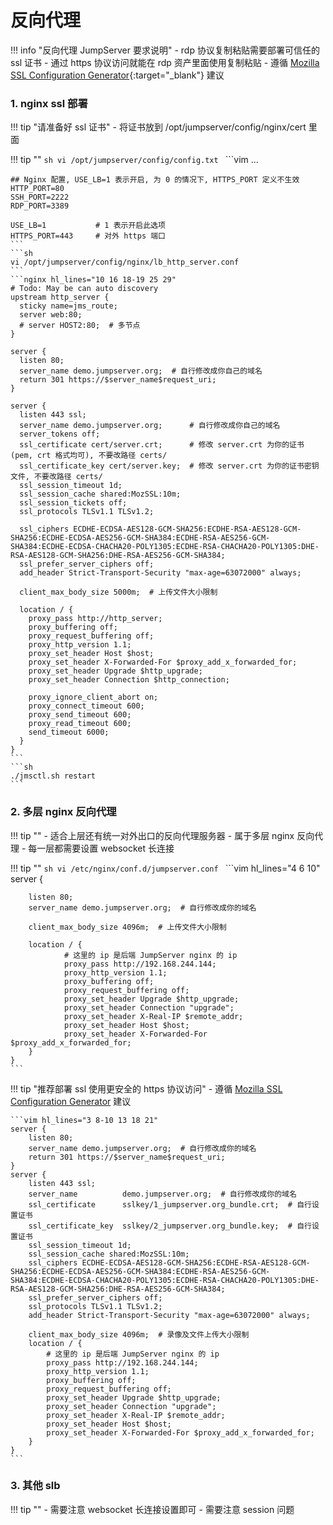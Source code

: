 # 反向代理

!!! info "反向代理 JumpServer 要求说明"
    - rdp 协议复制粘贴需要部署可信任的 ssl 证书
    - 通过 https 协议访问就能在 rdp 资产里面使用复制粘贴
    - 遵循 [Mozilla SSL Configuration Generator](https://ssl-config.mozilla.org/){:target="_blank"} 建议

### 1. nginx ssl 部署

!!! tip "请准备好 ssl 证书"
    - 将证书放到 /opt/jumpserver/config/nginx/cert 里面

!!! tip ""
    ```sh
    vi /opt/jumpserver/config/config.txt
    ```
    ```vim
    ...

    ## Nginx 配置, USE_LB=1 表示开启, 为 0 的情况下, HTTPS_PORT 定义不生效
    HTTP_PORT=80
    SSH_PORT=2222
    RDP_PORT=3389

    USE_LB=1           # 1 表示开启此选项
    HTTPS_PORT=443     # 对外 https 端口
    ```
    ```sh
    vi /opt/jumpserver/config/nginx/lb_http_server.conf
    ```
    ```nginx hl_lines="10 16 18-19 25 29"
    # Todo: May be can auto discovery
    upstream http_server {
      sticky name=jms_route;
      server web:80;
      # server HOST2:80;  # 多节点
    }

    server {
      listen 80;
      server_name demo.jumpserver.org;  # 自行修改成你自己的域名
      return 301 https://$server_name$request_uri;
    }

    server {
      listen 443 ssl;
      server_name demo.jumpserver.org;      # 自行修改成你自己的域名
      server_tokens off;
      ssl_certificate cert/server.crt;      # 修改 server.crt 为你的证书 (pem, crt 格式均可), 不要改路径 certs/
      ssl_certificate_key cert/server.key;  # 修改 server.crt 为你的证书密钥文件, 不要改路径 certs/
      ssl_session_timeout 1d;
      ssl_session_cache shared:MozSSL:10m;
      ssl_session_tickets off;
      ssl_protocols TLSv1.1 TLSv1.2;

      ssl_ciphers ECDHE-ECDSA-AES128-GCM-SHA256:ECDHE-RSA-AES128-GCM-SHA256:ECDHE-ECDSA-AES256-GCM-SHA384:ECDHE-RSA-AES256-GCM-SHA384:ECDHE-ECDSA-CHACHA20-POLY1305:ECDHE-RSA-CHACHA20-POLY1305:DHE-RSA-AES128-GCM-SHA256:DHE-RSA-AES256-GCM-SHA384;
      ssl_prefer_server_ciphers off;
      add_header Strict-Transport-Security "max-age=63072000" always;

      client_max_body_size 5000m;  # 上传文件大小限制

      location / {
        proxy_pass http://http_server;
        proxy_buffering off;
        proxy_request_buffering off;
        proxy_http_version 1.1;
        proxy_set_header Host $host;
        proxy_set_header X-Forwarded-For $proxy_add_x_forwarded_for;
        proxy_set_header Upgrade $http_upgrade;
        proxy_set_header Connection $http_connection;

        proxy_ignore_client_abort on;
        proxy_connect_timeout 600;
        proxy_send_timeout 600;
        proxy_read_timeout 600;
        send_timeout 6000;
      }
    }
    ```
    ```sh
    ./jmsctl.sh restart
    ```

### 2. 多层 nginx 反向代理

!!! tip ""
    - 适合上层还有统一对外出口的反向代理服务器
    - 属于多层 nginx 反向代理
    - 每一层都需要设置 websocket 长连接

!!! tip ""
    ```sh
    vi /etc/nginx/conf.d/jumpserver.conf
    ```
    ```vim hl_lines="4 6 10"
    server {

        listen 80;
        server_name demo.jumpserver.org;  # 自行修改成你的域名

        client_max_body_size 4096m;  # 上传文件大小限制

        location / {
                # 这里的 ip 是后端 JumpServer nginx 的 ip
                proxy_pass http://192.168.244.144;
                proxy_http_version 1.1;
                proxy_buffering off;
                proxy_request_buffering off;
                proxy_set_header Upgrade $http_upgrade;
                proxy_set_header Connection "upgrade";
                proxy_set_header X-Real-IP $remote_addr;
                proxy_set_header Host $host;
                proxy_set_header X-Forwarded-For $proxy_add_x_forwarded_for;
        }
    }
    ```

!!! tip "推荐部署 ssl 使用更安全的 https 协议访问"
    - 遵循 [Mozilla SSL Configuration Generator](https://ssl-config.mozilla.org/) 建议

    ```vim hl_lines="3 8-10 13 18 21"
    server {
        listen 80;
        server_name demo.jumpserver.org;  # 自行修改成你的域名
        return 301 https://$server_name$request_uri;
    }
    server {
        listen 443 ssl;
        server_name          demo.jumpserver.org;  # 自行修改成你的域名
        ssl_certificate      sslkey/1_jumpserver.org_bundle.crt;  # 自行设置证书
        ssl_certificate_key  sslkey/2_jumpserver.org_bundle.key;  # 自行设置证书
        ssl_session_timeout 1d;
        ssl_session_cache shared:MozSSL:10m;
        ssl_ciphers ECDHE-ECDSA-AES128-GCM-SHA256:ECDHE-RSA-AES128-GCM-SHA256:ECDHE-ECDSA-AES256-GCM-SHA384:ECDHE-RSA-AES256-GCM-SHA384:ECDHE-ECDSA-CHACHA20-POLY1305:ECDHE-RSA-CHACHA20-POLY1305:DHE-RSA-AES128-GCM-SHA256:DHE-RSA-AES256-GCM-SHA384;
        ssl_prefer_server_ciphers off;
        ssl_protocols TLSv1.1 TLSv1.2;
        add_header Strict-Transport-Security "max-age=63072000" always;

        client_max_body_size 4096m;  # 录像及文件上传大小限制
        location / {
            # 这里的 ip 是后端 JumpServer nginx 的 ip
            proxy_pass http://192.168.244.144;
            proxy_http_version 1.1;
            proxy_buffering off;
            proxy_request_buffering off;
            proxy_set_header Upgrade $http_upgrade;
            proxy_set_header Connection "upgrade";
            proxy_set_header X-Real-IP $remote_addr;
            proxy_set_header Host $host;
            proxy_set_header X-Forwarded-For $proxy_add_x_forwarded_for;
        }
    }
    ```

### 3. 其他 slb

!!! tip ""
    - 需要注意 websocket 长连接设置即可
    - 需要注意 session 问题
